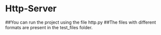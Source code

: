 # Http-Server

##You can run the project using the file http.py
##The files with different formats are present in the test_files folder.

